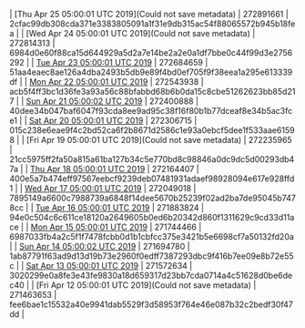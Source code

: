 | [Thu Apr 25 05:00:01 UTC 2019](Could not save metadata) | 272891661 | 2cfac99db308cda371e3383805091a1f31e9db315ac54f88065572b945b18fea | 
| [Wed Apr 24 05:00:01 UTC 2019](Could not save metadata) | 272814313 | 6984d0e60f88ca15d644929a5d2a7e14be2a2e0a1df7bbe0c44f99d3e2756292 | 
| [Tue Apr 23 05:00:01 UTC 2019](https://transfer.sh/CHAVk/dashninja-dbdump-20190423070001.tar.bz2) | 272684659 | 51aa4eaec8ae126a4dba2493b5db9e89f4bd0ef705f9f38eea1a295e613339df | 
| [Mon Apr 22 05:00:01 UTC 2019]() | 272543938 | acb5f4ff3bc1d36fe3a93a56c88bfabbd68b6b0da15c8cbe51262623bb85d217 | 
| [Sun Apr 21 05:00:02 UTC 2019](https://transfer.sh/zweJI/dashninja-dbdump-20190421070002.tar.bz2) | 272400888 | 40dee34b047baf6047f93cda8ee9ad95c38f16f80b1b77dceaf8e34b5ac3fce1 | 
| [Sat Apr 20 05:00:01 UTC 2019]() | 272306715 | 015c238e6eae9f4c2bd52ca6f2b8671d2586c1e93a0ebcf5dee1f533aae61598 | 
| [Fri Apr 19 05:00:01 UTC 2019](Could not save metadata) | 272235965 | 21cc5975ff2fa50a815a61ba127b34c5e770bd8c98846a0dc9dc5d00293db47a | 
| [Thu Apr 18 05:00:01 UTC 2019]() | 272164407 | 400e5a7b474eff97567eebcf9239deb07481931adaef98928094e617e928ffd1 | 
| [Wed Apr 17 05:00:01 UTC 2019](https://transfer.sh/vKqBe/dashninja-dbdump-20190417070001.tar.bz2) | 272049018 | 7895149a6600c7988739a6848f14dee5670b25239f02ad2ba7de95045b7478cc | 
| [Tue Apr 16 05:00:01 UTC 2019](https://transfer.sh/2aO5f/dashninja-dbdump-20190416070001.tar.bz2) | 271883824 | 94e0c504c6c611ce18120a2649605b0ed6b20342d860f1311629c9cd33d11ace | 
| [Mon Apr 15 05:00:01 UTC 2019](https://transfer.sh/nn1w7/dashninja-dbdump-20190415070001.tar.bz2) | 271744466 | 6987033fb4a2c5f1f7478fcbb0d1b1cbfcc375e3421b5e6698cf7a50132fd20a | 
| [Sun Apr 14 05:00:02 UTC 2019](https://transfer.sh/fPArd/dashninja-dbdump-20190414070002.tar.bz2) | 271694780 | 1ab87791f63ad9d13d19b73e2960f0edff7387293dbc9f416b7ee09e8b72e55c | 
| [Sat Apr 13 05:00:01 UTC 2019](https://transfer.sh/jVKEj/dashninja-dbdump-20190413070001.tar.bz2) | 271572634 | 3020299e0a8fe3e43fe9830a18d659317d23bb7cda0714a4c51628d0be6dec40 | 
| [Fri Apr 12 05:00:01 UTC 2019](Could not save metadata) | 271463653 | fee6bae1c15532a40e9941dab5529f3d58953f764e46e087b32c2bedf30f47dd | 
